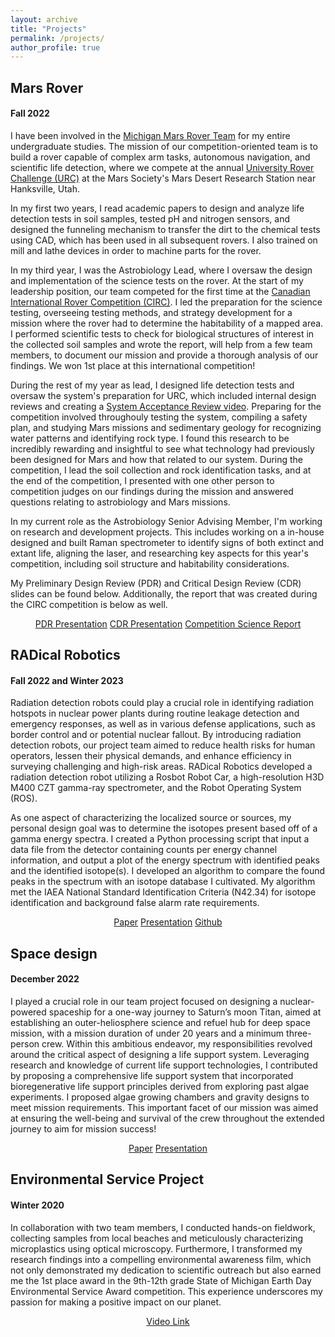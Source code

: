 ```yaml
---
layout: archive
title: "Projects"
permalink: /projects/
author_profile: true
---
```


## Mars Rover
#### Fall 2022 

I have been involved in the [Michigan Mars Rover Team](https://mrover.org) for my entire undergraduate studies. The mission of our competition-oriented team is to build a rover capable of complex arm tasks, autonomous navigation, and scientific life detection, where we compete at the annual [University Rover Challenge (URC)](https://urc.marssociety.org) at the Mars Society's Mars Desert Research Station near Hanksville, Utah.

In my first two years, I read academic papers to design and analyze life detection tests in soil samples, tested pH and nitrogen sensors, and designed the funneling mechanism to transfer the dirt to the chemical tests using CAD, which has been used in all subsequent rovers. I also trained on mill and lathe devices in order to machine parts for the rover.

In my third year, I was the Astrobiology Lead, where I oversaw the design and implementation of the science tests on the rover. At the start of my leadership position, our team competed for the first time at the [Canadian International Rover Competition (CIRC)](https://circ.cstag.ca). I led the preparation for the science testing, overseeing testing methods, and strategy development for a mission where the rover had to determine the habitability of a mapped area. I performed scientific tests to check for biological structures of interest in the collected soil samples and wrote the report, will help from a few team members, to document our mission and provide a thorough analysis of our findings. We won 1st place at this international competition!

During the rest of my year as lead, I designed life detection tests and oversaw the system's preparation for URC, which included internal design reviews and creating a [System Acceptance Review video](https://www.youtube.com/watch?v=xKBLp-un0XE). Preparing for the competition involved throughouly testing the system, compiling a safety plan, and studying Mars missions and sedimentary geology for recognizing water patterns and identifying rock type. I found this research to be incredibly rewarding and insightful to see what technology had previously been designed for Mars and how that related to our system. During the competition, I lead the soil collection and rock identification tasks, and at the end of the competition, I presented with one other person to competition judges on our findings during the mission and answered questions relating to astrobiology and Mars missions.

In my current role as the Astrobiology Senior Advising Member, I'm working on research and development projects. This includes working on a in-house designed and built Raman spectrometer to identify signs of both extinct and extant life, aligning the laser, and researching key aspects for this year's competition, including soil structure and habitability considerations.

My Preliminary Design Review (PDR) and Critical Design Review (CDR) slides can be found below. Additionally, the report that was created during the CIRC competition is below as well.

<div markdown="0" align="center">
    <a href="../files/Astrobiology PDR" class="btn btn--info">PDR Presentation</a>
    <a href="../files/Astrobiology CDR" class="btn btn--info">CDR Presentation</a>
    <a href="../files/MROVER_Science_CIRC_Report.pdf" class="btn btn--info">Competition Science Report</a>
</div>

## RADical Robotics
#### Fall 2022 and Winter 2023

Radiation detection robots could play a crucial role in identifying radiation hotspots in nuclear power plants during routine leakage detection and emergency responses, as well as in various defense applications, such as border control and or potential nuclear fallout. By introducing radiation detection robots, our project team aimed to reduce health risks for human operators, lessen their physical demands, and enhance efficiency in surveying challenging and high-risk areas. RADical Robotics developed a radiation detection robot utilizing a Rosbot Robot Car, a high-resolution H3D M400 CZT gamma-ray spectrometer, and the Robot Operating System (ROS).

As one aspect of characterizing the localized source or sources, my personal design goal was to determine the isotopes present based off of a gamma energy spectra. I created a Python processing script that input a data file from the detector containing counts per energy channel information, and output a plot of the energy spectrum with identified peaks and the identified isotope(s). I developed an algorithm to compare the found peaks in the spectrum with an isotope database I cultivated. My algorithm met the IAEA National Standard Identification Criteria (N42.34) for isotope identification and background false alarm rate requirements.

<div markdown="0" align="center">
    <a href="../files/Radical_Robotics_Final_Report.pdf" class="btn btn--info">Paper</a>
    <a href="../files/RadicalRobotics_FinalOralPresentation_Submission.pdf" class="btn btn--info">Presentation</a>
    <a href="https://github.com/EmRobotics/RadRobo" class="btn btn--info">Github</a>
</div>

## Space design
#### December 2022

I played a crucial role in our team project focused on designing a nuclear-powered spaceship for a one-way journey to Saturn’s moon Titan, aimed at establishing an outer-heliosphere science and refuel hub for deep space mission, with a mission duration of under 20 years and a minimum three-person crew. Within this ambitious endeavor, my responsibilities revolved around the critical aspect of designing a life support system. Leveraging research and knowledge of current life support technologies, I contributed by proposing a comprehensive life support system that incorporated bioregenerative life support principles derived from exploring past algae experiments. I proposed algae growing chambers and gravity designs to meet mission requirements. This important facet of our mission was aimed at ensuring the well-being and survival of the crew throughout the extended journey to aim for mission success!

<div markdown="0" align="center">
    <a href="../files/KOIOS Final Report.pdf" class="btn btn--info">Paper</a>
    <a href="../files/FINAL KOIOS Presentation.pdf" class="btn btn--info">Presentation</a>
</div>

## Environmental Service Project
#### Winter 2020

In collaboration with two team members, I conducted hands-on fieldwork, collecting samples from local beaches and meticulously characterizing microplastics using optical microscopy. Furthermore, I transformed my research findings into a compelling environmental awareness film, which not only demonstrated my dedication to scientific outreach but also earned me the 1st place award in the 9th-12th grade State of Michigan Earth Day Environmental Service Award competition. This experience underscores my passion for making a positive impact on our planet.

<div markdown="0" align="center">
    <a href="https://youtu.be/5LB4wFwrM1M" class="btn btn--info">Video Link</a>
</div>